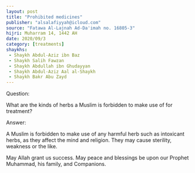 ```yaml
---
layout: post
title: "Prohibited medicines"
publisher: "alsalafiyyah@icloud.com"
source: "Fatawa Al-Lajnah Ad-Da'imah no. 16805-3"
hijri: Muharram 14, 1442 AH
date: 2020/09/3
category: [treatments]
shaykhs: 
 - Shaykh Abdul-Aziz ibn Baz
 - Shaykh Salih Fawzan
 - Shaykh Abdullah ibn Ghudayyan
 - Shaykh Abdul-Aziz Aal al-Shaykh
 - Shaykh Bakr Abu Zayd
---
```


Question:

What are the kinds of herbs a Muslim is forbidden to make use of for treatment?

Answer:

A Muslim is forbidden to make use of any harmful herb such as intoxicant herbs, as they affect the mind and religion. They may cause sterility, weakness or the like.

May Allah grant us success. May peace and blessings be upon our Prophet Muhammad, his family, and Companions. 
